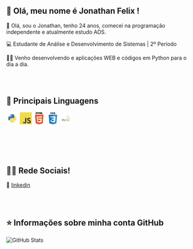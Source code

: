 ## 🤖 Olá, meu nome é <strong> Jonathan Felix !</strong>


🙋 Olá, sou o Jonathan, tenho 24 anos, comecei na programação independente e atualmente estudo ADS.  

💻 Estudante de Análise e Desenvolvimento de Sistemas | 2º Período

👨‍💻 Venho desenvolvendo e aplicações WEB e códigos em Python para o dia a dia.



</br>
</br>

## 🚀 Principais Linguagens


<code><img height="32" src="https://raw.githubusercontent.com/github/explore/80688e429a7d4ef2fca1e82350fe8e3517d3494d/topics/python/python.png" alt="python"/></code>
<code><img height="32" src="https://raw.githubusercontent.com/github/explore/80688e429a7d4ef2fca1e82350fe8e3517d3494d/topics/javascript/javascript.png" alt="Javascript"/></code>
<code><img height="32" src="https://raw.githubusercontent.com/github/explore/80688e429a7d4ef2fca1e82350fe8e3517d3494d/topics/html/html.png" alt="HTML5"/></code>
<code><img height="32" src="https://raw.githubusercontent.com/github/explore/80688e429a7d4ef2fca1e82350fe8e3517d3494d/topics/css/css.png" alt="CSS"/></code>
<code><img height="32" src="https://raw.githubusercontent.com/github/explore/80688e429a7d4ef2fca1e82350fe8e3517d3494d/topics/mysql/mysql.png" alt="MySQL"/></code>

</br>
</br>


[linkedin]: https://www.linkedin.com/in/jonathan-felix-a7439119b/
<br>

## 🧑‍💻 Rede Sociais!

👔 [linkedin]


</br>
</br>

## ⭐ Informações sobre minha conta GitHub
![GitHub Stats](https://github-readme-stats.vercel.app/api?username=JonaThFelix&show_icons=true)

